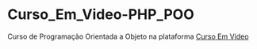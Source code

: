# Curso_Em_Video-PHP_POO
 Curso de Programação Orientada a Objeto na plataforma <a href="https://www.cursoemvideo.com/" target="_blank">Curso Em Vídeo</a>
